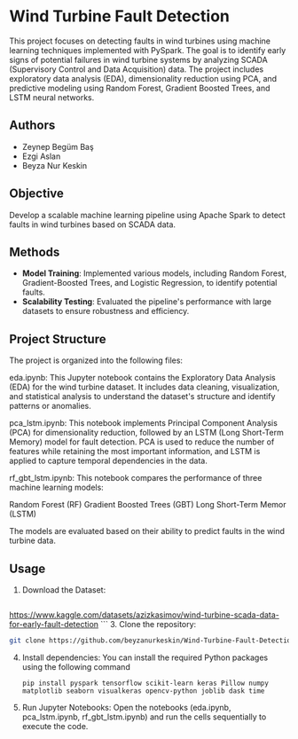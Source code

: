 # Wind Turbine Fault Detection  
This project focuses on detecting faults in wind turbines using machine learning techniques implemented with PySpark. The goal is to identify early signs of potential failures in wind turbine systems by analyzing SCADA (Supervisory Control and Data Acquisition) data. The project includes exploratory data analysis (EDA), dimensionality reduction using PCA, and predictive modeling using Random Forest, Gradient Boosted Trees, and LSTM neural networks.

## Authors  
- Zeynep Begüm Baş  
- Ezgi Aslan  
- Beyza Nur Keskin  

## Objective  
Develop a scalable machine learning pipeline using Apache Spark to detect faults in wind turbines based on SCADA data.  

## Methods  
- **Model Training**: Implemented various models, including Random Forest, Gradient-Boosted Trees, and Logistic Regression, to identify potential faults.  
- **Scalability Testing**: Evaluated the pipeline's performance with large datasets to ensure robustness and efficiency.

## Project Structure
The project is organized into the following files:

eda.ipynb:
This Jupyter notebook contains the Exploratory Data Analysis (EDA) for the wind turbine dataset. It includes data cleaning, visualization, and statistical analysis to understand the dataset's structure and identify patterns or anomalies.

pca_lstm.ipynb:
This notebook implements Principal Component Analysis (PCA) for dimensionality reduction, followed by an LSTM (Long Short-Term Memory) model for fault detection. PCA is used to reduce the number of features while retaining the most important information, and LSTM is applied to capture temporal dependencies in the data.

rf_gbt_lstm.ipynb:
This notebook compares the performance of three machine learning models:

Random Forest (RF)
Gradient Boosted Trees (GBT)
Long Short-Term Memor (LSTM)

The models are evaluated based on their ability to predict faults in the wind turbine data.


## Usage
1. Download the Dataset:
   ```
https://www.kaggle.com/datasets/azizkasimov/wind-turbine-scada-data-for-early-fault-detection   ```
3. Clone the repository:
   ```bash
   git clone https://github.com/beyzanurkeskin/Wind-Turbine-Fault-Detection.git  
   ```
   
4. Install dependencies:
   You can install the required Python packages using the following command
   ```
   pip install pyspark tensorflow scikit-learn keras Pillow numpy matplotlib seaborn visualkeras opencv-python joblib dask time 
   ```

6. Run Jupyter Notebooks:
  Open the notebooks (eda.ipynb, pca_lstm.ipynb, rf_gbt_lstm.ipynb) and run the cells sequentially to execute the code.
